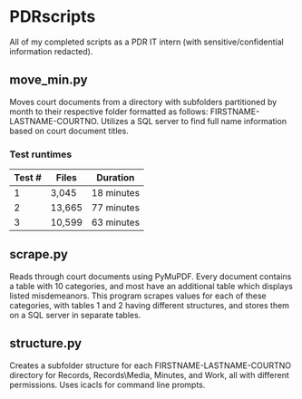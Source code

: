 # PDRscripts

All of my completed scripts as a PDR IT intern (with sensitive/confidential information redacted).

## move_min.py
Moves court documents from a directory with subfolders partitioned by month to their respective folder formatted as follows: FIRSTNAME-LASTNAME-COURTNO. Utilizes a SQL server to find full name information based on court document titles.

### Test runtimes
| Test # | Files    |  Duration    |
| ------ | -------- | ------------ |
| 1      |  3,045   |  18 minutes  |
| 2      |  13,665  |  77 minutes  |
| 3      |  10,599  |  63 minutes  |

## scrape.py
Reads through court documents using PyMuPDF. Every document contains a table with 10 categories, and most have an additional table which displays listed misdemeanors. This program scrapes values for each of these categories, with tables 1 and 2 having different structures, and stores them on a SQL server in separate tables.

## structure.py
Creates a subfolder structure for each FIRSTNAME-LASTNAME-COURTNO directory for Records, Records\Media, Minutes, and Work, all with different permissions. Uses icacls for command line prompts.
